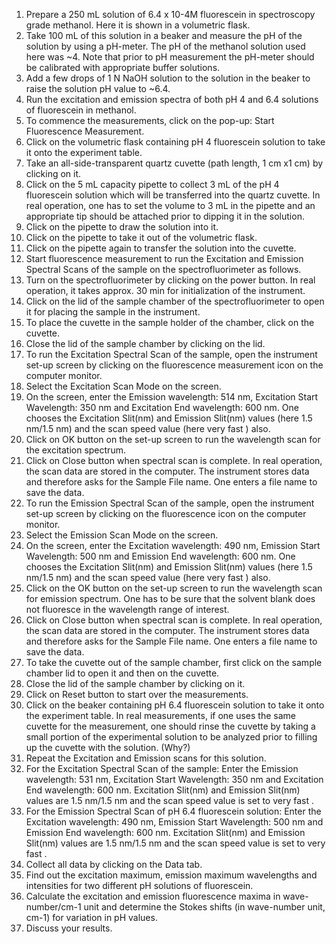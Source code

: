 1. Prepare a 250 mL solution of 6.4 x 10-4M fluorescein in spectroscopy grade methanol. Here it is shown in a volumetric flask.
2. Take 100 mL of this solution in a beaker and measure the pH of the solution by using a pH-meter. The pH of the methanol solution used here was ~4. Note that prior to pH measurement the pH-meter should be calibrated with appropriate buffer solutions.
3. Add a few drops of 1 N NaOH solution to the solution in the beaker to raise the solution pH value to ~6.4.
4. Run the excitation and emission spectra of both pH 4 and 6.4 solutions of fluorescein in methanol.
5. To commence the measurements, click on the pop-up: Start Fluorescence Measurement.
6. Click on the volumetric flask containing pH 4 fluorescein solution to take it onto the experiment table.
7. Take an all-side-transparent quartz cuvette (path length, 1 cm x1 cm) by clicking on it.
8. Click on the 5 mL capacity pipette to collect 3 mL of the pH 4 fluorescein solution which will be transferred into the quartz cuvette. In real operation, one has to set the volume to 3 mL in the pipette and an appropriate tip should be attached prior to dipping it in the solution.
9. Click on the pipette to draw the solution into it.
10. Click on the pipette to take it out of the volumetric flask.
11. Click on the pipette again to transfer the solution into the cuvette.
12. Start fluorescence measurement to run the Excitation and Emission Spectral Scans of the sample on the spectrofluorimeter as follows.
13. Turn on the spectrofluorimeter by clicking on the power button. In real operation, it takes approx. 30 min for initialization of the instrument.
14. Click on the lid of the sample chamber of the spectrofluorimeter to open it for placing the sample in the instrument.
15. To place the cuvette in the sample holder of the chamber, click on the cuvette.
16. Close the lid of the sample chamber by clicking on the lid.
17. To run the Excitation Spectral Scan of the sample, open the instrument set-up screen by clicking on the fluorescence measurement icon on the computer monitor.
18. Select the Excitation Scan Mode on the screen.
19. On the screen, enter the Emission wavelength: 514 nm, Excitation Start Wavelength: 350 nm and Excitation End wavelength: 600 nm. One chooses the Excitation Slit(nm) and Emission Slit(nm) values (here 1.5 nm/1.5 nm) and the scan speed value (here very fast ) also.
20. Click on OK button on the set-up screen to run the wavelength scan for the excitation spectrum.
21. Click on Close button when spectral scan is complete. In real operation, the scan data are stored in the computer. The instrument stores data and therefore asks for the Sample File name. One enters a file name to save the data.
22. To run the Emission Spectral Scan of the sample, open the instrument set-up screen by clicking on the fluorescence icon on the computer monitor.
23. Select the Emission Scan Mode on the screen.
24. On the screen, enter the Excitation wavelength: 490 nm, Emission Start Wavelength: 500 nm and Emission End wavelength: 600 nm. One chooses the Excitation Slit(nm) and Emission Slit(nm) values (here 1.5 nm/1.5 nm) and the scan speed value (here very fast ) also.
25. Click on the OK button on the set-up screen to run the wavelength scan for emission spectrum. One has to be sure that the solvent blank does not fluoresce in the wavelength range of interest.
26. Click on Close button when spectral scan is complete. In real operation, the scan data are stored in the computer. The instrument stores data and therefore asks for the Sample File name. One enters a file name to save the data.
27. To take the cuvette out of the sample chamber, first click on the sample chamber lid to open it and then on the cuvette.
28. Close the lid of the sample chamber by clicking on it.
29. Click on Reset button to start over the measurements.
30. Click on the beaker containing pH 6.4 fluorescein solution to take it onto the experiment table. In real measurements, if one uses the same cuvette for the measurement, one should rinse the cuvette by taking a small portion of the experimental solution to be analyzed prior to filling up the cuvette with the solution. (Why?)
31. Repeat the Excitation and Emission scans for this solution.
32. For the Excitation Spectral Scan of the sample: Enter the Emission wavelength: 531 nm, Excitation Start Wavelength: 350 nm and Excitation End wavelength: 600 nm. Excitation Slit(nm) and Emission Slit(nm) values are 1.5 nm/1.5 nm and the scan speed value is set to very fast .
33. For the Emission Spectral Scan of pH 6.4 fluorescein solution: Enter the Excitation wavelength: 490 nm, Emission Start Wavelength: 500 nm and Emission End wavelength: 600 nm. Excitation Slit(nm) and Emission Slit(nm) values are 1.5 nm/1.5 nm and the scan speed value is set to very fast .
34. Collect all data by clicking on the Data tab.
35. Find out the excitation maximum, emission maximum wavelengths and intensities for two different pH solutions of fluorescein.
36. Calculate the excitation and emission fluorescence maxima in wave-number/cm-1 unit and determine the Stokes shifts (in wave-number unit, cm-1) for variation in pH values.
37. Discuss your results.
